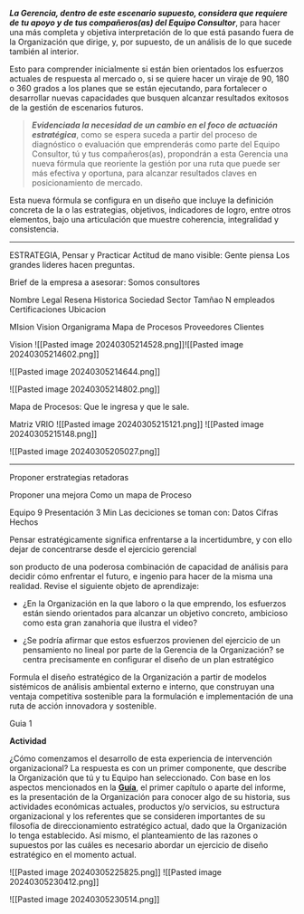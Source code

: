 **_La Gerencia, dentro de este escenario supuesto, considera que requiere de tu apoyo y de tus compañeros(as) del Equipo Consultor_**, para hacer una más completa y objetiva interpretación de lo que está pasando fuera de la Organización que dirige, y, por supuesto, de un análisis de lo que sucede también al interior.

Esto para comprender inicialmente si están bien orientados los esfuerzos actuales de respuesta al mercado o, si se quiere hacer un viraje de 90, 180 o 360 grados a los planes que se están ejecutando, para fortalecer o desarrollar nuevas capacidades que busquen alcanzar resultados exitosos de la gestión de escenarios futuros.

> **_Evidenciada la necesidad de un cambio en el foco de actuación estratégica_**, como se espera suceda a partir del proceso de diagnóstico o evaluación que emprenderás como parte del Equipo Consultor, tú y tus compañeros(as), propondrán a esta Gerencia una nueva fórmula que reoriente la gestión por una ruta que puede ser más efectiva y oportuna, para alcanzar resultados claves en posicionamiento de mercado.


Esta nueva fórmula se configura en un diseño que incluye la definición concreta de la o las estrategias, objetivos, indicadores de logro, entre otros elementos, bajo una articulación que muestre coherencia, integralidad y consistencia.


--- 
ESTRATEGIA,  Pensar y Practicar
Actitud de mano visible: Gente piensa
Los grandes lideres hacen preguntas.


Brief de la empresa a asesorar: Somos consultores

Nombre Legal
Resena Historica
Sociedad
Sector
Tamñao N empleados
Certificaciones
Ubicacion

MIsion
Vision
Organigrama
Mapa de Procesos
Proveedores
Clientes

Vision
![[Pasted image 20240305214528.png]]![[Pasted image 20240305214602.png]]

![[Pasted image 20240305214644.png]]

![[Pasted image 20240305214802.png]]

Mapa de Procesos:
Que le ingresa y que le sale.


Matriz VRIO
![[Pasted image 20240305215121.png]]
![[Pasted image 20240305215148.png]]



![[Pasted image 20240305205027.png]]



--- 
Proponer erstrategias retadoras

Proponer una mejora Como un mapa de Proceso

Equipo 9 
Presentación 3 Min
Las deciciones se toman con: Datos Cifras Hechos


Pensar estratégicamente significa enfrentarse a la incertidumbre, y con ello dejar de concentrarse desde el ejercicio gerencial

son producto de una poderosa combinación de capacidad de análisis para decidir cómo enfrentar el futuro, e ingenio para hacer de la misma una realidad. Revise el siguiente objeto de aprendizaje:


- ¿En la Organización en la que laboro o la que emprendo, los esfuerzos están siendo orientados para alcanzar un objetivo concreto, ambicioso como esta gran zanahoria que ilustra el video?  
      
    
- ¿Se podría afirmar que estos esfuerzos provienen del ejercicio de un pensamiento no lineal por parte de la Gerencia de la Organización?
se centra precisamente en configurar el diseño de un plan estratégico


Formula el diseño estratégico de la Organización a partir de modelos sistémicos de análisis ambiental externo e interno, que construyan una ventaja competitiva sostenible para la formulación e implementación de una ruta de acción innovadora y sostenible.


Guia 1

**Actividad**

¿Cómo comenzamos el desarrollo de esta experiencia de intervención organizacional? La respuesta es con un primer componente, que describe la Organización que tú y tu Equipo han seleccionado. Con base en los aspectos mencionados en la [**Guía**](https://virtual.universidadean.edu.co/courses/21571/files/11520103/download?wrap=1 "Guía"), el primer capítulo o aparte del informe, es la presentación de la Organización para conocer algo de su historia, sus actividades económicas actuales, productos y/o servicios, su estructura organizacional y los referentes que se consideren importantes de su filosofía de direccionamiento estratégico actual, dado que la Organización lo tenga establecido. Así mismo, el planteamiento de las razones o supuestos por las cuáles es necesario abordar un ejercicio de diseño estratégico en el momento actual.


![[Pasted image 20240305225825.png]]
![[Pasted image 20240305230412.png]]

![[Pasted image 20240305230514.png]]

